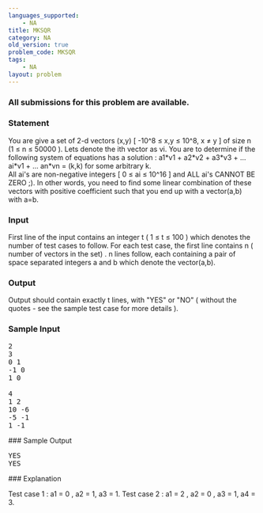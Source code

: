 ```yaml
---
languages_supported:
    - NA
title: MKSQR
category: NA
old_version: true
problem_code: MKSQR
tags:
    - NA
layout: problem
---
```

###  All submissions for this problem are available. 

### Statement

You are give a set of 2-d vectors (x,y) \[ -10^8 ≤ x,y ≤ 10^8, x ≠ y \] of size n (1 ≤ n ≤ 50000 ). Lets denote the ith vector as vi. 
You are to determine if the following system of equations has a solution : 
 a1\*v1 + a2\*v2 + a3\*v3 + ... ai\*v1 + ... an\*vn = (k,k) for some arbitrary k.  
All ai's are non-negative integers \[ 0 ≤ ai ≤ 10^16 \] and 
ALL ai's CANNOT BE ZERO ;). 
In other words, you need to find some linear combination of these vectors with positive coefficient such that you end up with a vector(a,b) with a=b.

### Input

First line of the input contains an integer t ( 1 ≤ t ≤ 100 ) which denotes the number of test cases to follow. 
For each test case, the first line contains n ( number of vectors in the set) . n lines follow, each containing a pair of space separated integers a and b which denote the vector(a,b).

### Output

Output should contain exactly t lines, with "YES" or "NO" ( without the quotes - see the sample test case for more details ).

### Sample Input

<pre>
2
3
0 1
-1 0
1 0

4
1 2
10 -6
-5 -1
1 -1
</pre>### Sample Output

<pre>
YES
YES
</pre>### Explanation

Test case 1 : a1 = 0 , a2 = 1, a3 = 1. 
Test case 2 : a1 = 2 , a2 = 0 , a3 = 1, a4 = 3.
